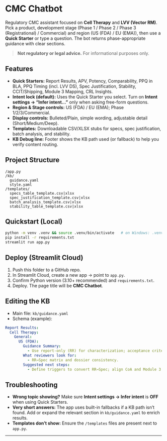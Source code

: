 # CMC Chatbot

Regulatory CMC assistant focused on **Cell Therapy** and **LVV (Vector RM)**. Pick a product, development stage (Phase 1 / Phase 2 / Phase 3 (Registrational) / Commercial) and region (US (FDA) / EU (EMA)), then use a **Quick Starter** or type a question. The bot returns phase-appropriate guidance with clear sections.

> **Not regulatory or legal advice.** For informational purposes only.

## Features
- **Quick Starters:** Report Results, APV, Potency, Comparability, PPQ in BLA, PPQ Timing (incl. LVV DS), Spec Justification, Stability, CCIT/Shipping, Module 3 Mapping, CRL Insights.
- **Intent lock (default):** Uses the Quick Starter you select. Turn on **Intent settings → “Infer intent…”** only when asking free-form questions.
- **Region & Stage controls:** US (FDA) / EU (EMA); Phase 1/2/3/Commercial.
- **Display controls:** Bulleted/Plain, simple wording, adjustable detail (Short/Medium/Deep).
- **Templates:** Downloadable CSV/XLSX stubs for specs, spec justification, batch analysis, and stability.
- **KB Debug line:** Footer shows the KB path used (or fallback) to help you verify content routing.

## Project Structure
```
/app.py
/kb/
  guidance.yaml
  style.yaml
/templates/
  specs_table_template.csv|xlsx
  spec_justification_template.csv|xlsx
  batch_analysis_template.csv|xlsx
  stability_table_template.csv|xlsx
```

## Quickstart (Local)
```bash
python -m venv .venv && source .venv/bin/activate   # on Windows: .venv\Scripts\activate
pip install -r requirements.txt
streamlit run app.py
```

## Deploy (Streamlit Cloud)
1. Push this folder to a GitHub repo.
2. In Streamlit Cloud, create a new app → point to `app.py`.
3. Confirm Python version (3.10+ recommended) and `requirements.txt`.
4. Deploy. The page title will be **CMC Chatbot**.

## Editing the KB
- Main file: `kb/guidance.yaml`
- Schema (example):
```yaml
Report Results:
  Cell Therapy:
    General:
      US (FDA):
        Guidance Summary:
          - Use report-only (RR) for characterization; acceptance criteria for disposition-critical assays.
        What reviewers look for:
          - RR→Spec matrix and dossier consistency.
        Suggested next steps:
          - Define triggers to convert RR→Spec; align CoA and Module 3.
```

## Troubleshooting
- **Wrong topic showing?** Make sure **Intent settings → Infer intent** is **OFF** when using Quick Starters.
- **Very short answers:** The app uses built-in fallbacks if a KB path isn’t found. Add or expand the relevant section in `kb/guidance.yaml` to enrich results.
- **Templates don’t show:** Ensure the `/templates` files are present next to `app.py`.

---
